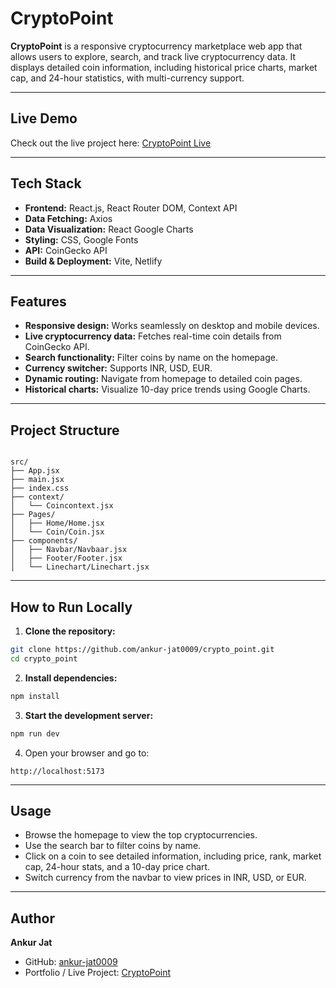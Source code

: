 # CryptoPoint

**CryptoPoint** is a responsive cryptocurrency marketplace web app that allows users to explore, search, and track live cryptocurrency data. It displays detailed coin information, including historical price charts, market cap, and 24-hour statistics, with multi-currency support.

---

## Live Demo

Check out the live project here: [CryptoPoint Live](https://cryptopoint0009.netlify.app/)

---

## Tech Stack

- **Frontend:** React.js, React Router DOM, Context API  
- **Data Fetching:** Axios  
- **Data Visualization:** React Google Charts  
- **Styling:** CSS, Google Fonts  
- **API:** CoinGecko API  
- **Build & Deployment:** Vite, Netlify  

---

## Features

- **Responsive design:** Works seamlessly on desktop and mobile devices.  
- **Live cryptocurrency data:** Fetches real-time coin details from CoinGecko API.  
- **Search functionality:** Filter coins by name on the homepage.  
- **Currency switcher:** Supports INR, USD, EUR.  
- **Dynamic routing:** Navigate from homepage to detailed coin pages.  
- **Historical charts:** Visualize 10-day price trends using Google Charts.  

---

## Project Structure

```

src/
├── App.jsx
├── main.jsx
├── index.css
├── context/
│   └── Coincontext.jsx
├── Pages/
│   ├── Home/Home.jsx
│   └── Coin/Coin.jsx
├── components/
│   ├── Navbar/Navbaar.jsx
│   ├── Footer/Footer.jsx
│   └── Linechart/Linechart.jsx

````

---

## How to Run Locally

1. **Clone the repository:**
```bash
git clone https://github.com/ankur-jat0009/crypto_point.git
cd crypto_point
````

2. **Install dependencies:**

```bash
npm install
```

3. **Start the development server:**

```bash
npm run dev
```

4. Open your browser and go to:

```
http://localhost:5173
```

---

##  Usage

* Browse the homepage to view the top cryptocurrencies.
* Use the search bar to filter coins by name.
* Click on a coin to see detailed information, including price, rank, market cap, 24-hour stats, and a 10-day price chart.
* Switch currency from the navbar to view prices in INR, USD, or EUR.

---

## Author

**Ankur Jat**

* GitHub: [ankur-jat0009](https://github.com/ankur-jat0009)
* Portfolio / Live Project: [CryptoPoint](https://cryptopoint0009.netlify.app/)

```
